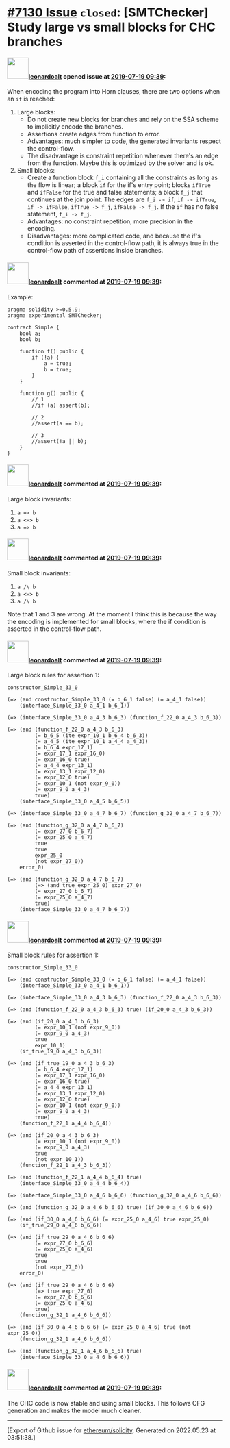 # [\#7130 Issue](https://github.com/ethereum/solidity/issues/7130) `closed`: [SMTChecker] Study large vs small blocks for CHC branches

#### <img src="https://avatars.githubusercontent.com/u/504195?u=ce2facd14af9fd474ebff49f0d44891f56f7500f&v=4" width="50">[leonardoalt](https://github.com/leonardoalt) opened issue at [2019-07-19 09:39](https://github.com/ethereum/solidity/issues/7130):

When encoding the program into Horn clauses, there are two options when an `if` is reached:
1. Large blocks:
    - Do not create new blocks for branches and rely on the SSA scheme to implicitly encode the branches.
    - Assertions create edges from function to error.
    - Advantages: much simpler to code, the generated invariants respect the control-flow.
    - The disadvantage is constraint repetition whenever there's an edge from the function. Maybe this is optimized by the solver and is ok.
2. Small blocks:
    - Create a function block `f_i` containing all the constraints as long as the flow is linear; a block `if` for the if's entry point; blocks `ifTrue` and `ifFalse` for the true and false statements; a block `f_j` that continues at the join point. The edges are `f_i -> if`, `if -> ifTrue`, `if -> ifFalse`, `ifTrue -> f_j`, `ifFalse -> f_j`. If the `if` has no false statement, `f_i -> f_j`.
    - Advantages: no constraint repetition, more precision in the encoding.
    - Disadvantages: more complicated code, and because the if's condition is asserted in the control-flow path, it is always true in the control-flow path of assertions inside branches.

#### <img src="https://avatars.githubusercontent.com/u/504195?u=ce2facd14af9fd474ebff49f0d44891f56f7500f&v=4" width="50">[leonardoalt](https://github.com/leonardoalt) commented at [2019-07-19 09:39](https://github.com/ethereum/solidity/issues/7130#issuecomment-513170915):

Example:
```
pragma solidity >=0.5.9;
pragma experimental SMTChecker;

contract Simple {
	bool a;
	bool b;
    
    function f() public {
		if (!a) {
			a = true;
			b = true;
		}
    }

	function g() public {
		// 1
		//if (a) assert(b);

		// 2
		//assert(a == b);

		// 3
		//assert(!a || b);
	}
}
```

#### <img src="https://avatars.githubusercontent.com/u/504195?u=ce2facd14af9fd474ebff49f0d44891f56f7500f&v=4" width="50">[leonardoalt](https://github.com/leonardoalt) commented at [2019-07-19 09:39](https://github.com/ethereum/solidity/issues/7130#issuecomment-513171335):

Large block invariants:
1. `a => b`
2. `a <=> b`
3. `a => b`

#### <img src="https://avatars.githubusercontent.com/u/504195?u=ce2facd14af9fd474ebff49f0d44891f56f7500f&v=4" width="50">[leonardoalt](https://github.com/leonardoalt) commented at [2019-07-19 09:39](https://github.com/ethereum/solidity/issues/7130#issuecomment-513173346):

Small block invariants:
1. `a /\ b`
2. `a <=> b`
3. `a /\ b`

Note that 1 and 3 are wrong.
At the moment I think this is because the way the encoding is implemented for small blocks, where the if condition is asserted in the control-flow path.

#### <img src="https://avatars.githubusercontent.com/u/504195?u=ce2facd14af9fd474ebff49f0d44891f56f7500f&v=4" width="50">[leonardoalt](https://github.com/leonardoalt) commented at [2019-07-19 09:39](https://github.com/ethereum/solidity/issues/7130#issuecomment-513174685):

Large block rules for assertion 1:
```
constructor_Simple_33_0

(=> (and constructor_Simple_33_0 (= b_6_1 false) (= a_4_1 false))
    (interface_Simple_33_0 a_4_1 b_6_1))

(=> (interface_Simple_33_0 a_4_3 b_6_3) (function_f_22_0 a_4_3 b_6_3))

(=> (and (function_f_22_0 a_4_3 b_6_3)
         (= b_6_5 (ite expr_10_1 b_6_4 b_6_3))
         (= a_4_5 (ite expr_10_1 a_4_4 a_4_3))
         (= b_6_4 expr_17_1)
         (= expr_17_1 expr_16_0)
         (= expr_16_0 true)
         (= a_4_4 expr_13_1)
         (= expr_13_1 expr_12_0)
         (= expr_12_0 true)
         (= expr_10_1 (not expr_9_0))
         (= expr_9_0 a_4_3)
         true)
    (interface_Simple_33_0 a_4_5 b_6_5))

(=> (interface_Simple_33_0 a_4_7 b_6_7) (function_g_32_0 a_4_7 b_6_7))

(=> (and (function_g_32_0 a_4_7 b_6_7)
         (= expr_27_0 b_6_7)
         (= expr_25_0 a_4_7)
         true
         true
         expr_25_0
         (not expr_27_0))
    error_0)

(=> (and (function_g_32_0 a_4_7 b_6_7)
         (=> (and true expr_25_0) expr_27_0)
         (= expr_27_0 b_6_7)
         (= expr_25_0 a_4_7)
         true)
    (interface_Simple_33_0 a_4_7 b_6_7))
```

#### <img src="https://avatars.githubusercontent.com/u/504195?u=ce2facd14af9fd474ebff49f0d44891f56f7500f&v=4" width="50">[leonardoalt](https://github.com/leonardoalt) commented at [2019-07-19 09:39](https://github.com/ethereum/solidity/issues/7130#issuecomment-513175200):

Small block rules for assertion 1:
```
constructor_Simple_33_0

(=> (and constructor_Simple_33_0 (= b_6_1 false) (= a_4_1 false))
    (interface_Simple_33_0 a_4_1 b_6_1))

(=> (interface_Simple_33_0 a_4_3 b_6_3) (function_f_22_0 a_4_3 b_6_3))

(=> (and (function_f_22_0 a_4_3 b_6_3) true) (if_20_0 a_4_3 b_6_3))

(=> (and (if_20_0 a_4_3 b_6_3)
         (= expr_10_1 (not expr_9_0))
         (= expr_9_0 a_4_3)
         true
         expr_10_1)
    (if_true_19_0 a_4_3 b_6_3))

(=> (and (if_true_19_0 a_4_3 b_6_3)
         (= b_6_4 expr_17_1)
         (= expr_17_1 expr_16_0)
         (= expr_16_0 true)
         (= a_4_4 expr_13_1)
         (= expr_13_1 expr_12_0)
         (= expr_12_0 true)
         (= expr_10_1 (not expr_9_0))
         (= expr_9_0 a_4_3)
         true)
    (function_f_22_1 a_4_4 b_6_4))

(=> (and (if_20_0 a_4_3 b_6_3)
         (= expr_10_1 (not expr_9_0))
         (= expr_9_0 a_4_3)
         true
         (not expr_10_1))
    (function_f_22_1 a_4_3 b_6_3))

(=> (and (function_f_22_1 a_4_4 b_6_4) true)
    (interface_Simple_33_0 a_4_4 b_6_4))

(=> (interface_Simple_33_0 a_4_6 b_6_6) (function_g_32_0 a_4_6 b_6_6))

(=> (and (function_g_32_0 a_4_6 b_6_6) true) (if_30_0 a_4_6 b_6_6))

(=> (and (if_30_0 a_4_6 b_6_6) (= expr_25_0 a_4_6) true expr_25_0)
    (if_true_29_0 a_4_6 b_6_6))

(=> (and (if_true_29_0 a_4_6 b_6_6)
         (= expr_27_0 b_6_6)
         (= expr_25_0 a_4_6)
         true
         true
         (not expr_27_0))
    error_0)

(=> (and (if_true_29_0 a_4_6 b_6_6)
         (=> true expr_27_0)
         (= expr_27_0 b_6_6)
         (= expr_25_0 a_4_6)
         true)
    (function_g_32_1 a_4_6 b_6_6))

(=> (and (if_30_0 a_4_6 b_6_6) (= expr_25_0 a_4_6) true (not expr_25_0))
    (function_g_32_1 a_4_6 b_6_6))

(=> (and (function_g_32_1 a_4_6 b_6_6) true)
    (interface_Simple_33_0 a_4_6 b_6_6))
```

#### <img src="https://avatars.githubusercontent.com/u/504195?u=ce2facd14af9fd474ebff49f0d44891f56f7500f&v=4" width="50">[leonardoalt](https://github.com/leonardoalt) commented at [2019-07-19 09:39](https://github.com/ethereum/solidity/issues/7130#issuecomment-617956069):

The CHC code is now stable and using small blocks. This follows CFG generation and makes the model much cleaner.


-------------------------------------------------------------------------------



[Export of Github issue for [ethereum/solidity](https://github.com/ethereum/solidity). Generated on 2022.05.23 at 03:51:38.]
